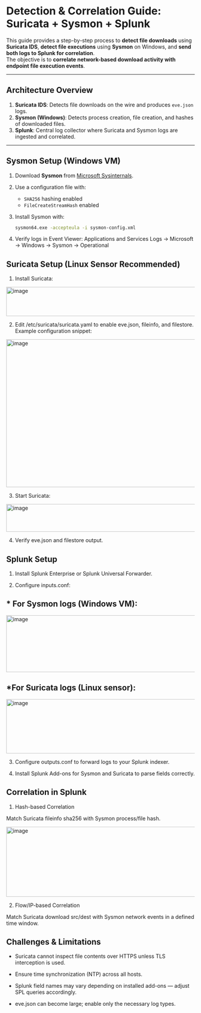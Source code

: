 # Detection & Correlation Guide: Suricata + Sysmon + Splunk

This guide provides a step-by-step process to **detect file downloads** using **Suricata IDS**, **detect file executions** using **Sysmon** on Windows, and **send both logs to Splunk for correlation**.  
The objective is to **correlate network-based download activity with endpoint file execution events**.

---

## Architecture Overview

1. **Suricata IDS**: Detects file downloads on the wire and produces `eve.json` logs.
2. **Sysmon (Windows)**: Detects process creation, file creation, and hashes of downloaded files.
3. **Splunk**: Central log collector where Suricata and Sysmon logs are ingested and correlated.

---

## Sysmon Setup (Windows VM)

1. Download **Sysmon** from [Microsoft Sysinternals](https://learn.microsoft.com/en-us/sysinternals/downloads/sysmon).
2. Use a configuration file with:
   - `SHA256` hashing enabled
   - `FileCreateStreamHash` enabled
3. Install Sysmon with:

   ```bash
   sysmon64.exe -accepteula -i sysmon-config.xml


4. Verify logs in Event Viewer:
Applications and Services Logs → Microsoft → Windows → Sysmon → Operational


## Suricata Setup (Linux Sensor Recommended)

1. Install Suricata:

<img width="596" height="78" alt="image" src="https://github.com/user-attachments/assets/e9e06223-48b8-4911-9dcf-d355faa424f5" />


2. Edit /etc/suricata/suricata.yaml to enable eve.json, fileinfo, and filestore.
Example configuration snippet:

<img width="513" height="395" alt="image" src="https://github.com/user-attachments/assets/bcde5867-09cf-4bd9-942a-80cb9e81e9d8" />


3. Start Suricata:

<img width="539" height="74" alt="image" src="https://github.com/user-attachments/assets/1ee80549-1b3b-46fd-ba51-2d8140247075" />


4. Verify eve.json and filestore output.


## Splunk Setup

1. Install Splunk Enterprise or Splunk Universal Forwarder.

2. Configure inputs.conf:

## * For Sysmon logs (Windows VM):

<img width="569" height="152" alt="image" src="https://github.com/user-attachments/assets/60a4e3b6-341a-4510-89bc-ed5c5d34559c" />


## *For Suricata logs (Linux sensor):

<img width="551" height="145" alt="image" src="https://github.com/user-attachments/assets/56031696-fb6e-4615-a88d-4d91b42dd4db" />


3. Configure outputs.conf to forward logs to your Splunk indexer.

4. Install Splunk Add-ons for Sysmon and Suricata to parse fields correctly.

## Correlation in Splunk
1. Hash-based Correlation

Match Suricata fileinfo sha256 with Sysmon process/file hash.

<img width="579" height="187" alt="image" src="https://github.com/user-attachments/assets/3c9fe12f-96f4-4b9b-8aa3-b9a0e5949888" />


2. Flow/IP-based Correlation

Match Suricata download src/dest with Sysmon network events in a defined time window.


## Challenges & Limitations

* Suricata cannot inspect file contents over HTTPS unless TLS interception is used.

* Ensure time synchronization (NTP) across all hosts.

* Splunk field names may vary depending on installed add-ons — adjust SPL queries accordingly.

* eve.json can become large; enable only the necessary log types.


